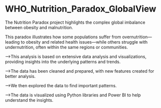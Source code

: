 # WHO_Nutrition_Paradox_GlobalView
The Nutrition Paradox project highlights the complex global imbalance between obesity and malnutrition. 

This paradox illustrates how some populations suffer from overnutrition—leading to obesity and related health issues—while others struggle with undernutrition, often within the same regions or communities.

-->This analysis is based on extensive data analysis and visualizations, providing insights into the underlying patterns and trends.

-->The data has been cleaned and prepared, with new features created for better analysis. 

-->We then explored the data to find important patterns. 

-->The data is visualized using Python libraries and Power BI to help understand the insights.
